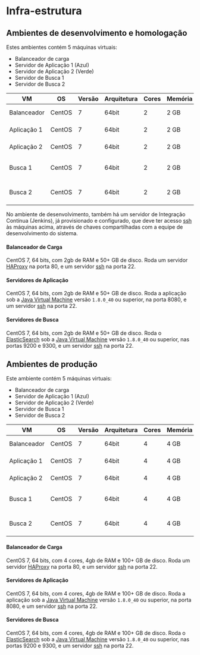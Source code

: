 # Infra-estrutura

## Ambientes de desenvolvimento e homologação

Estes ambientes contém 5 máquinas virtuais:

* Balanceador de carga
* Servidor de Aplicação 1 (Azul)
* Servidor de Aplicação 2 (Verde)
* Servidor de Busca 1
* Servidor de Busca 2

|VM         |OS    |Versão|Arquitetura|Cores|Memória|Disco |Portas        |
|-----------|------|------|-----------|-----|-------|------|--------------|
|Balanceador|CentOS|7     |64bit      |2    |2 GB   |50+ GB|22, 80        |
|Aplicação 1|CentOS|7     |64bit      |2    |2 GB   |50+ GB|22, 8080      |
|Aplicação 2|CentOS|7     |64bit      |2    |2 GB   |50+ GB|22, 8080      |
|Busca 1    |CentOS|7     |64bit      |2    |2 GB   |50+ GB|22, 9200, 9300|
|Busca 2    |CentOS|7     |64bit      |2    |2 GB   |50+ GB|22, 9200, 9300|

No ambiente de desenvolvimento, também há um servidor de Integração Contínua (Jenkins), já provisionado e configurado, que deve ter acesso [ssh] às máquinas acima, através de chaves compartilhadas com a equipe de desenvolvimento do sistema.

#### Balanceador de Carga

CentOS 7, 64 bits, com 2gb de RAM e 50+ GB de disco. Roda um servidor [HAProxy] na porta 80, e um servidor [ssh] na porta 22.

[HAProxy]:http://www.haproxy.org/
[ssh]:http://www.openssh.com/

#### Servidores de Aplicação

CentOS 7, 64 bits, com 2gb de RAM e 50+ GB de disco. Roda a aplicação sob a [Java Virtual Machine][JVM] versão `1.8.0_40` ou superior, na porta 8080, e um servidor [ssh] na porta 22.

[JVM]:http://www.oracle.com/technetwork/java/javase/downloads/jdk8-downloads-2133151.html

#### Servidores de Busca

CentOS 7, 64 bits, com 2gb de RAM e 50+ GB de disco. Roda o [ElasticSearch] sob a [Java Virtual Machine][JVM] versão `1.8.0_40` ou superior, nas portas 9200 e 9300, e um servidor [ssh] na porta 22.

[ElasticSearch]:https://www.elastic.co/products/elasticsearch

## Ambientes de produção

Este ambiente contém 5 máquinas virtuais:

* Balanceador de carga
* Servidor de Aplicação 1 (Azul)
* Servidor de Aplicação 2 (Verde)
* Servidor de Busca 1
* Servidor de Busca 2

|VM         |OS    |Versão|Arquitetura|Cores|Memória|Disco  |Portas        |
|-----------|------|------|-----------|-----|-------|-------|--------------|
|Balanceador|CentOS|7     |64bit      |4    |4 GB   |100+ GB|22, 80        |
|Aplicação 1|CentOS|7     |64bit      |4    |4 GB   |100+ GB|22, 8080      |
|Aplicação 2|CentOS|7     |64bit      |4    |4 GB   |100+ GB|22, 8080      |
|Busca 1    |CentOS|7     |64bit      |4    |4 GB   |100+ GB|22, 9200, 9300|
|Busca 2    |CentOS|7     |64bit      |4    |4 GB   |100+ GB|22, 9200, 9300|

#### Balanceador de Carga

CentOS 7, 64 bits, com 4 cores, 4gb de RAM e 100+ GB de disco. Roda um servidor [HAProxy] na porta 80, e um servidor [ssh] na porta 22.

[HAProxy]:http://www.haproxy.org/
[ssh]:http://www.openssh.com/

#### Servidores de Aplicação

CentOS 7, 64 bits, com 4 cores, 4gb de RAM e 100+ GB de disco. Roda a aplicação sob a [Java Virtual Machine][JVM] versão `1.8.0_40` ou superior, na porta 8080, e um servidor [ssh] na porta 22.

[JVM]:http://www.oracle.com/technetwork/java/javase/downloads/jdk8-downloads-2133151.html

#### Servidores de Busca

CentOS 7, 64 bits, com 4 cores, 4gb de RAM e 100+ GB de disco. Roda o [ElasticSearch] sob a [Java Virtual Machine][JVM] versão `1.8.0_40` ou superior, nas portas 9200 e 9300, e um servidor [ssh] na porta 22.
